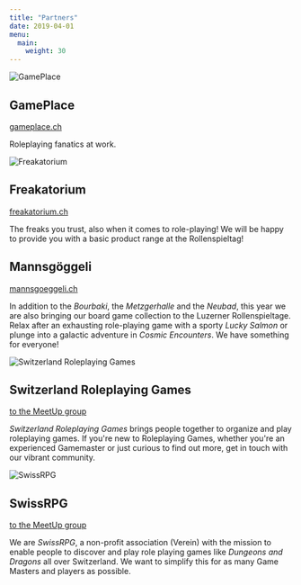 ```yaml
---
title: "Partners"
date: 2019-04-01
menu:
  main:
    weight: 30
---
```


![GamePlace](/graphics/partner/gp-logo.png)

## GamePlace

[gameplace.ch](https://gameplace.ch/)

Roleplaying fanatics at work.

![Freakatorium](/graphics/partner/freak-logo.png)

## Freakatorium

[freakatorium.ch](https://www.freakatorium.ch/)

The freaks you trust, also when it comes to role-playing! We will be happy to provide you with a basic product range at the Rollenspieltag!

## Mannsgöggeli

[mannsgoeggeli.ch](http://mannsgoeggeli.ch/)

In addition to the *Bourbaki*, the *Metzgerhalle* and the *Neubad*, this year we are also bringing our board game collection to the Luzerner Rollenspieltage. Relax after an exhausting role-playing game with a sporty *Lucky Salmon* or plunge into a galactic adventure in *Cosmic Encounters*. We have something for everyone!

![Switzerland Roleplaying Games](/graphics/partner/srg-logo.png)

## Switzerland Roleplaying Games

[to the MeetUp group](https://www.meetup.com/Zurich-Roleplaying-Games/)

_Switzerland Roleplaying Games_ brings people together to organize and play roleplaying games. If you're new to Roleplaying Games, whether you're an experienced Gamemaster or just curious to find out more, get in touch with our vibrant community.

![SwissRPG](/graphics/partner/srpg-logo.png)

## SwissRPG

[to the MeetUp group](http://swissrpg.ch/)

We are *SwissRPG*, a non-profit association (Verein) with the mission to enable people to discover and play role playing games like *Dungeons and Dragons* all over Switzerland. We want to simplify this for as many Game Masters and players as possible.